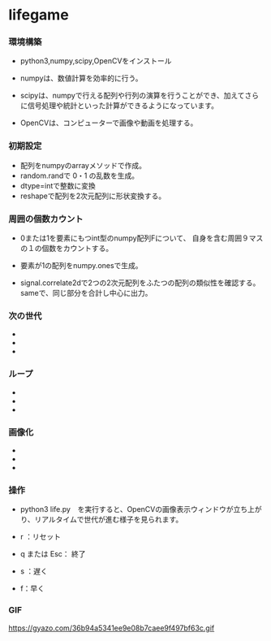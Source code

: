 # lifegame

###  環境構築

- python3,numpy,scipy,OpenCVをインストール

- numpyは、数値計算を効率的に行う。
- scipyは、numpyで行える配列や行列の演算を行うことができ、加えてさらに信号処理や統計といった計算ができるようになっています。
- OpenCVは、コンピューターで画像や動画を処理する。

### 初期設定

- 配列をnumpyのarrayメソッドで作成。
- random.randで 0・1 の乱数を生成。
- dtype=intで整数に変換
- reshapeで配列を2次元配列に形状変換する。

### 周囲の個数カウント

- 0または1を要素にもつint型のnumpy配列Fについて、
自身を含む周囲９マスの１の個数をカウントする。

- 要素が1の配列をnumpy.onesで生成。
- signal.correlate2dで2つの2次元配列をふたつの配列の類似性を確認する。　　sameで、同じ部分を合計し中心に出力。

### 次の世代

- 
- 
- 

### ループ

- 
- 
- 

### 画像化

- 
- 
- 

### 操作

- python3 life.py　を実行すると、OpenCVの画像表示ウィンドウが立ち上がり、リアルタイムで世代が進む様子を見られます。

- r ：リセット
- q または Esc： 終了
- s ：遅く
- f：早く

### GIF
https://gyazo.com/36b94a5341ee9e08b7caee9f497bf63c.gif